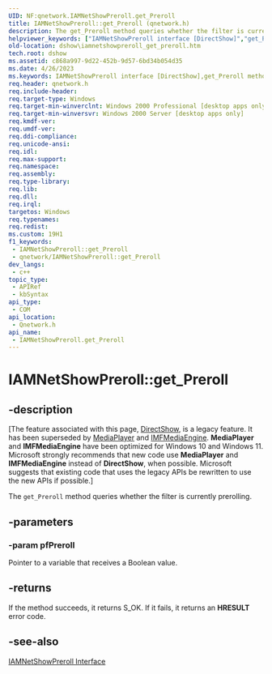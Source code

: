 ```yaml
---
UID: NF:qnetwork.IAMNetShowPreroll.get_Preroll
title: IAMNetShowPreroll::get_Preroll (qnetwork.h)
description: The get_Preroll method queries whether the filter is currently prerolling.
helpviewer_keywords: ["IAMNetShowPreroll interface [DirectShow]","get_Preroll method","IAMNetShowPreroll.get_Preroll","IAMNetShowPreroll::get_Preroll","IAMNetShowPrerollget_Preroll","dshow.iamnetshowpreroll_get_preroll","get_Preroll","get_Preroll method [DirectShow]","get_Preroll method [DirectShow]","IAMNetShowPreroll interface","qnetwork/IAMNetShowPreroll::get_Preroll"]
old-location: dshow\iamnetshowpreroll_get_preroll.htm
tech.root: dshow
ms.assetid: c868a997-9d22-452b-9d57-6bd34b054d35
ms.date: 4/26/2023
ms.keywords: IAMNetShowPreroll interface [DirectShow],get_Preroll method, IAMNetShowPreroll.get_Preroll, IAMNetShowPreroll::get_Preroll, IAMNetShowPrerollget_Preroll, dshow.iamnetshowpreroll_get_preroll, get_Preroll, get_Preroll method [DirectShow], get_Preroll method [DirectShow],IAMNetShowPreroll interface, qnetwork/IAMNetShowPreroll::get_Preroll
req.header: qnetwork.h
req.include-header: 
req.target-type: Windows
req.target-min-winverclnt: Windows 2000 Professional [desktop apps only]
req.target-min-winversvr: Windows 2000 Server [desktop apps only]
req.kmdf-ver: 
req.umdf-ver: 
req.ddi-compliance: 
req.unicode-ansi: 
req.idl: 
req.max-support: 
req.namespace: 
req.assembly: 
req.type-library: 
req.lib: 
req.dll: 
req.irql: 
targetos: Windows
req.typenames: 
req.redist: 
ms.custom: 19H1
f1_keywords:
 - IAMNetShowPreroll::get_Preroll
 - qnetwork/IAMNetShowPreroll::get_Preroll
dev_langs:
 - c++
topic_type:
 - APIRef
 - kbSyntax
api_type:
 - COM
api_location:
 - Qnetwork.h
api_name:
 - IAMNetShowPreroll.get_Preroll
---
```


# IAMNetShowPreroll::get_Preroll


## -description

\[The feature associated with this page, [DirectShow](/windows/win32/directshow/directshow), is a legacy feature. It has been superseded by [MediaPlayer](/uwp/api/Windows.Media.Playback.MediaPlayer) and [IMFMediaEngine](/windows/win32/api/mfmediaengine/nn-mfmediaengine-imfmediaengine). **MediaPlayer** and **IMFMediaEngine** have been optimized for Windows 10 and Windows 11. Microsoft strongly recommends that new code use **MediaPlayer** and **IMFMediaEngine** instead of **DirectShow**, when possible. Microsoft suggests that existing code that uses the legacy APIs be rewritten to use the new APIs if possible.\]

The <code>get_Preroll</code> method queries whether the filter is currently prerolling.

## -parameters

### -param pfPreroll

Pointer to a variable that receives a Boolean value.

## -returns

If the method succeeds, it returns S_OK. If it fails, it returns an <b>HRESULT</b> error code.

## -see-also

<a href="/windows/desktop/api/qnetwork/nn-qnetwork-iamnetshowpreroll">IAMNetShowPreroll Interface</a>